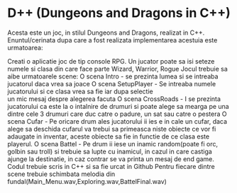 # D++ (Dungeons and Dragons in C++)

Acesta este un joc, in stilul Dungeons and Dragons, realizat in C++. 
Enuntul/cerinata dupa care a fost realizata implementarea acestuia este urmatoarea:

Creati o aplicatie joc de tip console RPG. 
Un jucator poate sa isi seteze numele si clasa din care face parte 
    Wizard, Warrior, Rogue 
Jocul trebuie sa aibe urmatoarele scene: 
O scena Intro - se prezinta lumea si se intreaba jucatorul daca vrea sa joace 
O scena SetupPlayer - Se intreaba numele jucatorului si ce clasa vrea sa fie iar dupa selectie  
un mic mesaj despre alegerea facuta 
O scena CrossRoads - I se prezinta jucatorului ca este la o intalnire de drumuri si poate alege 
sa mearga pe una dintre cele 3 drumuri care duc catre o padure, un sat sau catre o pestera 
O scena Cufar - Pe oricare drum ales jucatorului ii ies e in cale un cufar, daca alege sa deschida cufarul va trebui sa primeasca niste obiecte ce vor fi adaugate in inventar, aceste obiecte sa fie in functie de ce clasa este playerul. 
O scena Battel - Pe drum ii iese un inamic random(poate fi orc, golbin sau troll) si trebuie sa lupte cu inamicul, in cazul in care castiga ajunge la destinatie, in caz contrar se va printa un mesaj de end game. 
Codul trebuie scris in C++ si sa fie urcat in Github 
Pentru fiecare dintre scene trebuie schimbata melodia din fundal(Main_Menu.wav,Exploring.wav,BattelFinal.wav) 
